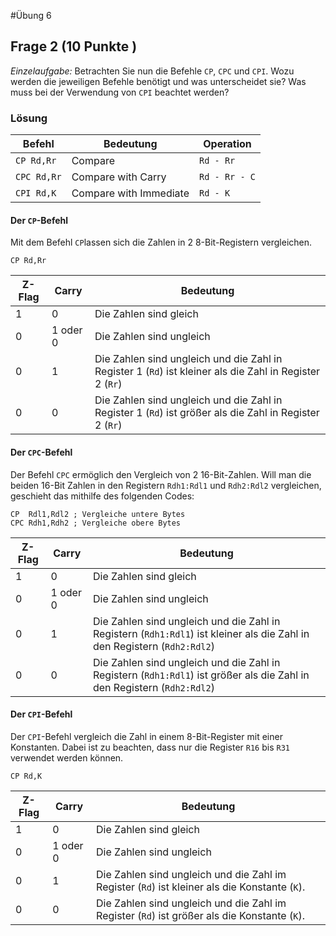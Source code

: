 #Übung 6

## Frage 2 (10 Punkte )

*Einzelaufgabe:* Betrachten Sie nun die Befehle `CP`, `CPC` und `CPI`. Wozu werden die jeweiligen Befehle benötigt und was unterscheidet sie? Was muss bei der Verwendung von `CPI` beachtet werden?

### Lösung

| Befehl      | Bedeutung              | Operation     |
| ----------- | ---------------------- | ------------- |
| `CP Rd,Rr`  | Compare                | `Rd - Rr`     |
| `CPC Rd,Rr` | Compare with Carry     | `Rd - Rr - C` |
| `CPI Rd,K`  | Compare with Immediate | `Rd - K`      |

#### Der `CP`-Befehl

Mit dem Befehl `CP`lassen sich die Zahlen in 2 8-Bit-Registern vergleichen.
```
CP Rd,Rr
```

| Z-Flag | Carry    | Bedeutung
| ------ | -------- | ---------
| 1      | 0        | Die Zahlen sind gleich
| 0      | 1 oder 0 | Die Zahlen sind ungleich
| 0      | 1        | Die Zahlen sind ungleich und die Zahl in Register 1 (`Rd`) ist kleiner als die Zahl in Register 2 (`Rr`)
| 0      | 0        | Die Zahlen sind ungleich und die Zahl in Register 1 (`Rd`) ist größer als die Zahl in Register 2 (`Rr`)

#### Der `CPC`-Befehl

Der Befehl `CPC` ermöglich den Vergleich von 2 16-Bit-Zahlen. Will man die beiden 16-Bit Zahlen in den Registern `Rdh1:Rdl1` und `Rdh2:Rdl2` vergleichen, geschieht das mithilfe des folgenden Codes:
```
CP  Rdl1,Rdl2 ; Vergleiche untere Bytes
CPC Rdh1,Rdh2 ; Vergleiche obere Bytes
```

| Z-Flag | Carry    | Bedeutung
| ------ | -------- | ---------
| 1      | 0        | Die Zahlen sind gleich
| 0      | 1 oder 0 | Die Zahlen sind ungleich
| 0      | 1        | Die Zahlen sind ungleich und die Zahl in Registern (`Rdh1:Rdl1`) ist kleiner als die Zahl in den Registern (`Rdh2:Rdl2`)
| 0      | 0        | Die Zahlen sind ungleich und die Zahl in Registern (`Rdh1:Rdl1`) ist größer als die Zahl in den Registern (`Rdh2:Rdl2`)

#### Der `CPI`-Befehl

Der `CPI`-Befehl vergleich die Zahl in einem 8-Bit-Register mit einer Konstanten. Dabei ist zu beachten, dass nur die Register `R16` bis `R31` verwendet werden können.
```
CP Rd,K
```

| Z-Flag | Carry    | Bedeutung
| ------ | -------- | ---------
| 1      | 0        | Die Zahlen sind gleich
| 0      | 1 oder 0 | Die Zahlen sind ungleich
| 0      | 1        | Die Zahlen sind ungleich und die Zahl im Register (`Rd`) ist kleiner als die Konstante (`K`).
| 0      | 0        | Die Zahlen sind ungleich und die Zahl im Register (`Rd`) ist größer als die Konstante (`K`).
